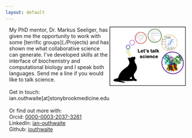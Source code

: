 ```yaml
---
layout: default
---
```


<div style="display:flex">
     <div style="flex:1;padding-left:10px;">
     	  My PhD mentor, Dr. Markus Seeliger, has given me the opportunity to work with some [terrific groups](./Projects) and has shown me what collaborative science can generate. I've developed skills at the interface of biochemistry and computational biology and I speak both languages. Send me a line if you would like to talk science. <br><br>   
          Get in touch: ian.outhwaite[at]stonybrookmedicine.edu <br><br>
	  Or find out more with: <br>       
	  Orcid: <a href = "https://orcid.org/0000-0003-2037-3261"> 0000-0003-2037-3261 </a> <br> 
	  LinkedIn: <a href = "https://www.linkedin.com/in/ian-outhwaite"> ian-outhwaite </a> <br>
	  Github: <a href = "https://github.com/iouthwaite"> iouthwaite </a>
     </div>
     <div style="flex:1;padding-right:10px;">
          <img src="assets/talkcolor.png" width="300">
     </div>




